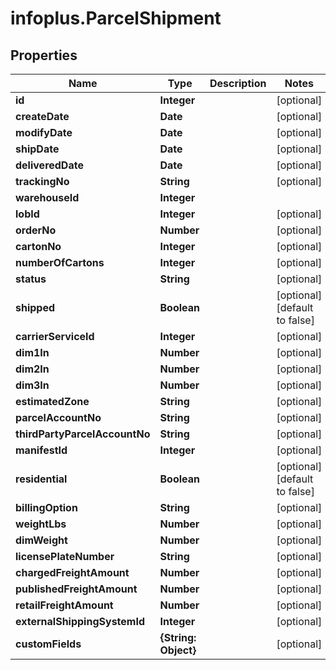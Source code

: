 # infoplus.ParcelShipment

## Properties
Name | Type | Description | Notes
------------ | ------------- | ------------- | -------------
**id** | **Integer** |  | [optional] 
**createDate** | **Date** |  | [optional] 
**modifyDate** | **Date** |  | [optional] 
**shipDate** | **Date** |  | [optional] 
**deliveredDate** | **Date** |  | [optional] 
**trackingNo** | **String** |  | [optional] 
**warehouseId** | **Integer** |  | 
**lobId** | **Integer** |  | [optional] 
**orderNo** | **Number** |  | [optional] 
**cartonNo** | **Integer** |  | [optional] 
**numberOfCartons** | **Integer** |  | [optional] 
**status** | **String** |  | [optional] 
**shipped** | **Boolean** |  | [optional] [default to false]
**carrierServiceId** | **Integer** |  | [optional] 
**dim1In** | **Number** |  | [optional] 
**dim2In** | **Number** |  | [optional] 
**dim3In** | **Number** |  | [optional] 
**estimatedZone** | **String** |  | [optional] 
**parcelAccountNo** | **String** |  | [optional] 
**thirdPartyParcelAccountNo** | **String** |  | [optional] 
**manifestId** | **Integer** |  | [optional] 
**residential** | **Boolean** |  | [optional] [default to false]
**billingOption** | **String** |  | [optional] 
**weightLbs** | **Number** |  | [optional] 
**dimWeight** | **Number** |  | [optional] 
**licensePlateNumber** | **String** |  | [optional] 
**chargedFreightAmount** | **Number** |  | [optional] 
**publishedFreightAmount** | **Number** |  | [optional] 
**retailFreightAmount** | **Number** |  | [optional] 
**externalShippingSystemId** | **Integer** |  | [optional] 
**customFields** | **{String: Object}** |  | [optional] 


